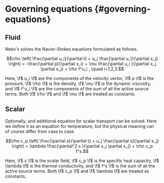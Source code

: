 # Governing equations {#governing-equations}

## Fluid

Neko's solves the Navier-Stokes equations formulated as follows.

$$\rho \left( \frac{\partial u_i}{\partial t} + 
   u_j \frac{\partial u_i}{\partial x_j} \right) =
  -\frac{\partial p}{\partial x_i} + 
  \mu \frac{\partial u_i }{\partial x_j \partial x_j} + 
  \rho f^u_i , \quad i=1,2,3.$$

Here, \f$ u_i \f$ are the components of the velocity vector, \f$ p \f$ is the
pressure, \f$ \rho \f$ is the density, \f$ \mu \f$ is the dynamic viscosity, and
\f$ f^u_i \f$ are the components of the sum of all the active source terms.
Both \f$ \rho \f$ and \f$ \mu \f$ are treated as constants.

## Scalar

Optionally, and additional equation for scalar transport can be solved. Here we
define it as an equation for temperature, but the physical meaning can of course
differ from case to case.

$$\rho c_p \left( \frac{\partial s}{\partial t} + 
   u_j \frac{\partial s}{\partial x_j} \right) =
  \lambda \frac{\partial^2 s }{\partial x_j \partial x_j} + 
  \rho c_p f^s.$$

Here, \f$ s \f$ is the scalar field, \f$ c_p \f$ is the specific heat capacity,
\f$ \lambda \f$ is the thermal conductivity, and \f$ f^s \f$ is the sum of all
the active source terms.
Both \f$ c_p \f$ and \f$ \lambda \f$ are treated as constants.
